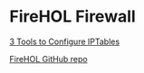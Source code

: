 # FireHOL Firewall

[3 Tools to Configure IPTables](https://www.linux.com/news/three-tools-help-you-configure-iptables/)

[FireHOL GitHub repo](https://github.com/firehol/firehol)

